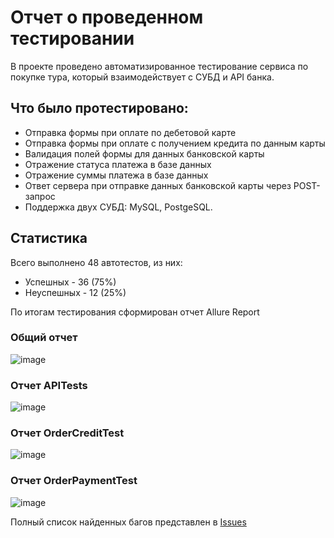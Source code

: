 # Отчет о проведенном тестировании
В проекте проведено автоматизированное тестирование сервиса по покупке тура, который взаимодействует с СУБД и API банка.
## Что было протестировано:
- Отправка формы при оплате по дебетовой карте
- Отправка формы при оплате с получением кредита по данным карты
- Валидация полей формы для данных банковской карты
- Отражение статуса платежа в базе данных
- Отражение суммы платежа в базе данных
- Ответ сервера при отправке данных банковской карты через POST-запрос
- Поддержка двух СУБД: MySQL, PostgeSQL.

## Статистика 

Всего выполнено 48 автотестов, из них:

- Успешных - 36 (75%)
- Неуспешных - 12 (25%)

По итогам тестирования сформирован отчет Allure Report
### Общий отчет
![image](https://github.com/user-attachments/assets/44b87039-7de3-4505-8437-4840899a3aaf)

### Отчет APITests
![image](https://github.com/user-attachments/assets/c3a2301e-f574-4a41-8d31-67d7154be3b9)

### Отчет OrderCreditTest
![image](https://github.com/user-attachments/assets/50a6d57b-0d39-4eeb-bb86-b10bf4ed7aa8)

### Отчет OrderPaymentTest
![image](https://github.com/user-attachments/assets/b8eb2809-b7e5-4ba7-bbaa-8a4dafc55d7a)

Полный список найденных багов представлен в [Issues](https://github.com/MarinaaBogdanova/Diplom/issues)

